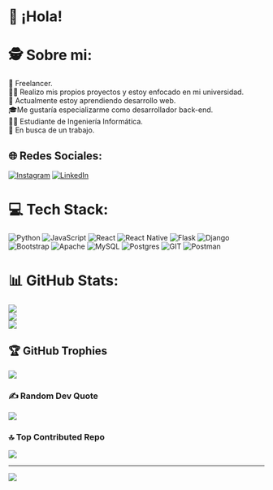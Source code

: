 # 👋 ¡Hola!
# 🕵️ Sobre mi:
💼 Freelancer.<br>👨‍💻 Realizo mis propios proyectos y estoy enfocado en mi universidad.<br>🌱 Actualmente estoy aprendiendo desarrollo web.<br>🎓Me gustaría especializarme como desarrollador back-end.<br>👨‍🎓 Estudiante de Ingeniería Informática.<br>🤝 En busca de un trabajo.


## 🌐 Redes Sociales:
[![Instagram](https://img.shields.io/badge/Instagram-%23E4405F.svg?logo=Instagram&logoColor=white)](https://instagram.com/gabriel_luugo) [![LinkedIn](https://img.shields.io/badge/LinkedIn-%230077B5.svg?logo=linkedin&logoColor=white)](https://linkedin.com/in/carloslugoo) 

# 💻 Tech Stack:
![Python](https://img.shields.io/badge/python-3670A0?style=for-the-badge&logo=python&logoColor=ffdd54) ![JavaScript](https://img.shields.io/badge/javascript-%23323330.svg?style=for-the-badge&logo=javascript&logoColor=%23F7DF1E) ![React](https://img.shields.io/badge/react-%2320232a.svg?style=for-the-badge&logo=react&logoColor=%2361DAFB) ![React Native](https://img.shields.io/badge/react_native-%2320232a.svg?style=for-the-badge&logo=react&logoColor=%2361DAFB) ![Flask](https://img.shields.io/badge/flask-%23000.svg?style=for-the-badge&logo=flask&logoColor=white) ![Django](https://img.shields.io/badge/django-%23092E20.svg?style=for-the-badge&logo=django&logoColor=white) ![Bootstrap](https://img.shields.io/badge/bootstrap-%238511FA.svg?style=for-the-badge&logo=bootstrap&logoColor=white) ![Apache](https://img.shields.io/badge/apache-%23D42029.svg?style=for-the-badge&logo=apache&logoColor=white) ![MySQL](https://img.shields.io/badge/mysql-%2300000f.svg?style=for-the-badge&logo=mysql&logoColor=white) ![Postgres](https://img.shields.io/badge/postgres-%23316192.svg?style=for-the-badge&logo=postgresql&logoColor=white) ![GIT](https://img.shields.io/badge/Git-fc6d26?style=for-the-badge&logo=git&logoColor=white) ![Postman](https://img.shields.io/badge/Postman-FF6C37?style=for-the-badge&logo=postman&logoColor=white)
# 📊 GitHub Stats:
![](https://github-readme-stats.vercel.app/api?username=carloslugoo&theme=gruvbox&hide_border=false&include_all_commits=true&count_private=true)<br/>
![](https://github-readme-streak-stats.herokuapp.com/?user=carloslugoo&theme=gruvbox&hide_border=false)<br/>
![](https://github-readme-stats.vercel.app/api/top-langs/?username=carloslugoo&theme=gruvbox&hide_border=false&include_all_commits=true&count_private=true&layout=compact)

## 🏆 GitHub Trophies
![](https://github-profile-trophy.vercel.app/?username=carloslugoo&theme=juicyfresh&no-frame=false&no-bg=false&margin-w=4)

### ✍️ Random Dev Quote
![](https://quotes-github-readme.vercel.app/api?type=horizontal&theme=gruvbox)

### 🔝 Top Contributed Repo
![](https://github-contributor-stats.vercel.app/api?username=carloslugoo&limit=5&theme=gruvbox&combine_all_yearly_contributions=true)

---
[![](https://visitcount.itsvg.in/api?id=carloslugoo&icon=0&color=0)](https://visitcount.itsvg.in)

<!-- Proudly created with GPRM ( https://gprm.itsvg.in ) -->
